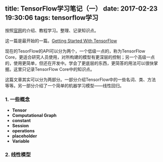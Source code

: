 title: TensorFlow学习笔记（一）
date: 2017-02-23 19:30:06
tags: tensorflow学习
---
按照[官网](https://www.tensorflow.org/)的介绍、教程学习。整理、记录知识点。

这一篇是最开始的一篇。[Getting Started With TensorFlow](https://www.tensorflow.org/get_started/get_started)

现在的TesorFlow的API可以分为两个，一个低级一点的，称为TensorFlow Core，更适合研究人员使用，对所构建的模型有更深层的控制；另一个高级一点的，使用更简单，但还在开发中。学会了更底层的东西，更简答的用法可以很快掌握。这里只记录TensorFlow Core中的知识点。

这篇文章其实可以分为两部分。一部分介绍TensorFlow中的一些名词、类、方法等等。另一部分介绍了一个简单的机器学习模型——线性回归。

### 1. 一些概念

* **Tensor**
* **Computational Graph**
* **constant**
* **Session**
* **operations**
* **placeholder**
* **Variable**

### 2. 线性模型 